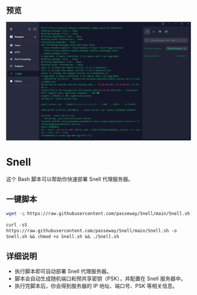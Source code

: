 ## 预览

![preview](预览.png)

# Snell 

这个 Bash 脚本可以帮助你快速部署 Snell 代理服务器。
## 一键脚本
```bash
wget -q https://raw.githubusercontent.com/passeway/Snell/main/Snell.sh -O Snell.sh && chmod +x Snell.sh && ./Snell.sh
```
```
curl -sS https://raw.githubusercontent.com/passeway/Snell/main/Snell.sh -o Snell.sh && chmod +x Snell.sh && ./Snell.sh
```


## 详细说明

- 执行脚本即可自动部署 Snell 代理服务器。
- 脚本会自动生成随机端口和预共享密钥（PSK），并配置在 Snell 服务器中。
- 执行完脚本后，你会得到服务器的 IP 地址、端口号、PSK 等相关信息。


